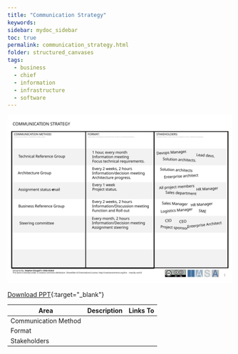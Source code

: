 ```yaml
---
title: "Communication Strategy"
keywords: 
sidebar: mydoc_sidebar
toc: true
permalink: communication_strategy.html
folder: structured_canvases
tags: 
  - business
  - chief
  - information
  - infrastructure
  - software
---
```


![image001](media/communication_strategy001.svg)

[Download PPT](media/ppt/communication_strategy.ppt){:target="_blank"}

| Area | Description | Links To |
| --- | --- | --- |
| Communication Method |   |   |
| Format |   |   |
| Stakeholders |   |   |